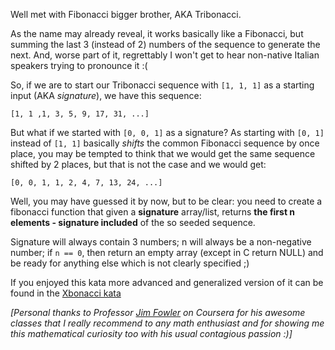 <div class="markdown prose max-w-none mb-8" id="description"><p>Well met with Fibonacci bigger brother, AKA Tribonacci.</p>
<p>As the name may already reveal, it works basically like a Fibonacci, but summing the last 3 (instead of 2) numbers of the sequence to generate the next. And, worse part of it, regrettably I won't get to hear non-native Italian speakers trying to pronounce it :(</p>
<p>So, if we are to start our Tribonacci sequence with <code>[1, 1, 1]</code> as a starting input (AKA <em>signature</em>), we have this sequence:</p>
<pre><code>[1, 1 ,1, 3, 5, 9, 17, 31, ...]
</code></pre>
<p>But what if we started with <code>[0, 0, 1]</code> as a signature? As starting with <code>[0, 1]</code> instead of <code>[1, 1]</code> basically <em>shifts</em> the common Fibonacci sequence by once place, you may be tempted to think that we would get the same sequence shifted by 2 places, but that is not the case and we would get:</p>
<pre><code>[0, 0, 1, 1, 2, 4, 7, 13, 24, ...]
</code></pre>
<p>Well, you may have guessed it by now, but to be clear: you need to create a fibonacci function that given a <strong>signature</strong> array/list, returns <strong>the first n elements - signature included</strong> of the so seeded sequence.</p>
<p>Signature will always contain 3 numbers; n will always be a non-negative number; if <code>n == 0</code>, then return an empty array (except in C return NULL) and be ready for anything else which is not clearly specified ;)</p>
<p>If you enjoyed this kata more advanced and generalized version of it can be found in the <a title="Xbonacci sequence" href="http://www.codewars.com/kata/fibonacci-tribonacci-and-friends" data-turbolinks="false" target="_blank">Xbonacci kata</a></p>
<p><em>[Personal thanks to Professor <a title="Jim Fowler" href="https://www.coursera.org/instructor/jimfowler" data-turbolinks="false" target="_blank">Jim Fowler</a> on Coursera for his awesome classes that I really recommend to any math enthusiast and for showing me this mathematical curiosity too with his usual contagious passion :)]</em></p>
</div>